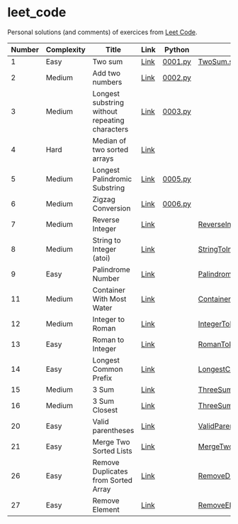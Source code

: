 # leet_code

Personal solutions (and comments) of exercices from [Leet Code](https://leetcode.com).

| Number | Complexity | Title                                          | Link                                                                                            | Python                                       | Scala                                                                                                   |
|--------|------------|------------------------------------------------|-------------------------------------------------------------------------------------------------|----------------------------------------------|---------------------------------------------------------------------------------------------------------|
| 1      | Easy       | Two sum                                        | [Link](https://leetcode.com/problems/two-sum/description/)                                      | [0001.py](../master/src/main/python/0001.py) | [TwoSum.scala](../master/src/main/scala/TwoSum.scala)                                                   |
| 2      | Medium     | Add two numbers                                | [Link](https://leetcode.com/problems/add-two-numbers/description/)                              | [0002.py](../master/src/main/python/0002.py) | []()                                                                                                    |
| 3      | Medium     | Longest substring without repeating characters | [Link](https://leetcode.com/problems/longest-substring-without-repeating-characters/description/) | [0003.py](../master/src/main/python/0003.py) | []()                                                                                                    |
| 4      | Hard       | Median of two sorted arrays                    | [Link](https://leetcode.com/problems/median-of-two-sorted-arrays/description/)                  | [](../master/src/main/python/0004.py)        | []()                                                                                                    |
| 5      | Medium     | Longest Palindromic Substring                  | [Link](https://leetcode.com/problems/longest-substring-without-repeating-characters/description/) | [0005.py](../master/src/main/python/0005.py) | []()                                                                                                    |
| 6      | Medium     | Zigzag Conversion                              | [Link](https://leetcode.com/problems/zigzag-conversion/description/)                            | [0006.py](../master/src/main/python/0006.py) | []()                                                                                                    |
| 7      | Medium     | Reverse Integer                                | [Link](https://leetcode.com/problems/reverse-integer)                              | [](../master/src/main/python/0007.py)        | [ReverseInteger.scala](../master/src/main/scala/ReverseInteger.scala)                                   |
| 8      | Medium     | String to Integer (atoi)                       | [Link](https://leetcode.com/problems/string-to-integer-atoi)                              | [](../master/src/main/python/0008.py)        | [StringToInteger.scala](../master/src/main/scala/StringToInteger.scala)                                 |
| 9      | Easy       | Palindrome Number                              | [Link](https://leetcode.com/problems/palindrome-number/description/)                            | [](../master/src/main/python/0009.py)        | [PalindromeNumber.scala](../master/src/main/scala/PalindromeNumber.scala)                               |
| 11     | Medium     | Container With Most Water                      | [Link](https://leetcode.com/problems/container-with-most-water)                             | [](../master/src/main/python/0011.py)        | [ContainerWithMostWater.scala](../master/src/main/scala/ContainerWithMostWater.scala)                   |
| 12     | Medium     | Integer to Roman                               | [Link](https://leetcode.com/problems/integer-to-roman/description/)                             | [](../master/src/main/python/0012.py)        | [IntegerToRoman.scala](../master/src/main/scala/IntegerToRoman.scala)                                   |
| 13     | Easy       | Roman to Integer                               | [Link](https://leetcode.com/problems/roman-to-integer/description)                              | [](../master/src/main/python/0013.py)        | [RomanToInteger.scala](../master/src/main/scala/RomanToInteger.scala)                                   |
| 14     | Easy       | Longest Common Prefix                          | [Link](https://leetcode.com/problems/longest-common-prefix/description)                         | [](../master/src/main/python/0014.py)        | [LongestCommonPrefix.scala](../master/src/main/scala/LongestCommonPrefix.scala)                         |
| 15     | Medium     | 3 Sum                                          | [Link](https://leetcode.com/problems/3sum/description)                         | [](../master/src/main/python/0015.py)        | [ThreeSum.scala](../master/src/main/scala/ThreeSum.scala)                                               |
| 16     | Medium     | 3 Sum Closest                                  | [Link](https://leetcode.com/problems/3sum-closest//description)                         | [](../master/src/main/python/0016.py)        | [ThreeSumClosest.scala](../master/src/main/scala/ThreeSumClosest.scala)                                        |
| 20     | Easy       | Valid parentheses                              | [Link](https://leetcode.com/problems/valid-parentheses/description)                             | [](../master/src/main/python/0020.py)        | [ValidParentheses.scala](../master/src/main/scala/ValidParentheses.scala)                               |
| 21     | Easy       | Merge Two Sorted Lists                         | [Link](https://leetcode.com/problems/merge-two-sorted-lists/description)                        | [](../master/src/main/python/0021.py)        | [MergeTwoSortedLists.scala](../master/src/main/scala/MergeTwoSortedLists.scala)                         |
| 26     | Easy       | Remove Duplicates from Sorted Array            | [Link](https://leetcode.com/problems/remove-duplicates-from-sorted-array/description)           | [](../master/src/main/python/0026.py)        | [RemoveDuplicatesFromSortedArray.scala](../master/src/main/scala/RemoveDuplicatesFromSortedArray.scala) |
| 27     | Easy       | Remove Element                                 | [Link](https://leetcode.com/problems/remove-element/description)                                | [](../master/src/main/python/0027.py)        | [RemoveElement.scala](../master/src/main/scala/RemoveElement.scala)                                     |